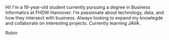 Hi! 
I'm a 19-year-old student currently pursuing a degree in Business Informatics at FHDW Hannover. I'm passionate about technology, data, and how they intersect with business.
Always looking to expand my knowlegde and collaborate on interesting projects.
Currently learning JAVA.

Robin
